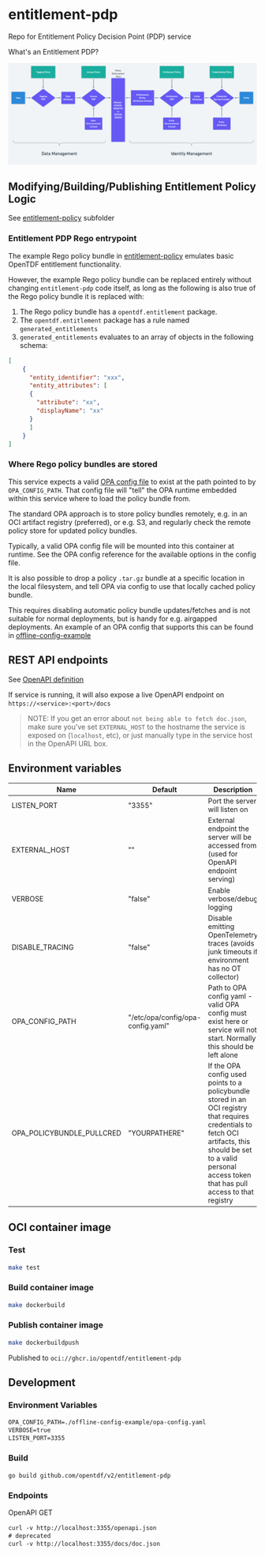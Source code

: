 # entitlement-pdp

Repo for Entitlement Policy Decision Point (PDP) service

What's an Entitlement PDP?

![ABAC System](./index.png)

## Modifying/Building/Publishing Entitlement Policy Logic

See [entitlement-policy](entitlement-policy/README.md) subfolder

### Entitlement PDP Rego entrypoint

The example Rego policy bundle in [entitlement-policy](entitlement-policy/README.md) emulates basic OpenTDF entitlement functionality.

However, the example Rego policy bundle can be replaced entirely without changing `entitlement-pdp` code itself,
as long as the following is also true of the Rego policy bundle it is replaced with:

1. The Rego policy bundle has a `opentdf.entitlement` package.
2. The `opentdf.entitlement` package has a rule named `generated_entitlements`
3. `generated_entitlements` evaluates to an array of objects in the following schema:

```json
[
    {
      "entity_identifier": "xxx",
      "entity_attributes": [
      {
        "attribute": "xx",
        "displayName": "xx"
      }
      ]
    }
]
```

### Where Rego policy bundles are stored

This service expects a valid [OPA config file](https://www.openpolicyagent.org/docs/latest/configuration/) to exist at the path pointed to by `OPA_CONFIG_PATH`. That config file will "tell" the OPA runtime embedded within this service where to load the policy bundle from.

The standard OPA approach is to store policy bundles remotely, e.g. in an OCI artifact registry (preferred), or e.g. S3, and regularly check the remote policy store for updated policy bundles.

Typically, a valid OPA config file will be mounted into this container at runtime. See the OPA config reference for the available options in the config file.

It is also possible to drop a policy `.tar.gz` bundle at a specific location in the local filesystem, and tell OPA via config
to use that locally cached policy bundle.

This requires disabling automatic policy bundle updates/fetches and is not suitable for normal deployments, but is handy for e.g. airgapped deployments. An example of an OPA config that supports this can be found in [offline-config-example](offline-config-example)

## REST API endpoints

See [OpenAPI definition](openapi.json)

If service is running, it will also expose a live OpenAPI endpoint on `https://<service>:<port>/docs`

> NOTE: If you get an error about `not being able to fetch doc.json`, make sure you've set `EXTERNAL_HOST` to the hostname the service is exposed on (`localhost`, etc), or just manually type in the service host in the OpenAPI URL box.

## Environment variables

| Name                      | Default                           | Description                                                                                                                                                                                                           |
| ------------------------- | --------------------------------- | --------------------------------------------------------------------------------------------------------------------------------------------------------------------------------------------------------------------- |
| LISTEN_PORT               | "3355"                            | Port the server will listen on                                                                                                                                                                                        |
| EXTERNAL_HOST             | ""                                | External endpoint the server will be accessed from (used for OpenAPI endpoint serving)                                                                                                                                |
| VERBOSE                   | "false"                           | Enable verbose/debug logging                                                                                                                                                                                          |
| DISABLE_TRACING           | "false"                           | Disable emitting OpenTelemetry traces (avoids junk timeouts if environment has no OT collector)                                                                                                                       |
| OPA_CONFIG_PATH           | "/etc/opa/config/opa-config.yaml" | Path to OPA config yaml - valid OPA config must exist here or service will not start. Normally this should be left alone                                                                                              |
| OPA_POLICYBUNDLE_PULLCRED | "YOURPATHERE"                     | If the OPA config used points to a policybundle stored in an OCI registry that requires credentials to fetch OCI artifacts, this should be set to a valid personal access token that has pull access to that registry |

## OCI container image

### Test

```sh
make test
```

### Build container image

```sh
make dockerbuild
```

### Publish container image

```sh
make dockerbuildpush
```

Published to `oci://ghcr.io/opentdf/entitlement-pdp`

## Development

### Environment Variables

```dotenv
OPA_CONFIG_PATH=./offline-config-example/opa-config.yaml
VERBOSE=true
LISTEN_PORT=3355
```

### Build

```shell
go build github.com/opentdf/v2/entitlement-pdp
```

### Endpoints

OpenAPI GET
```shell
curl -v http://localhost:3355/openapi.json
# deprecated
curl -v http://localhost:3355/docs/doc.json
```
